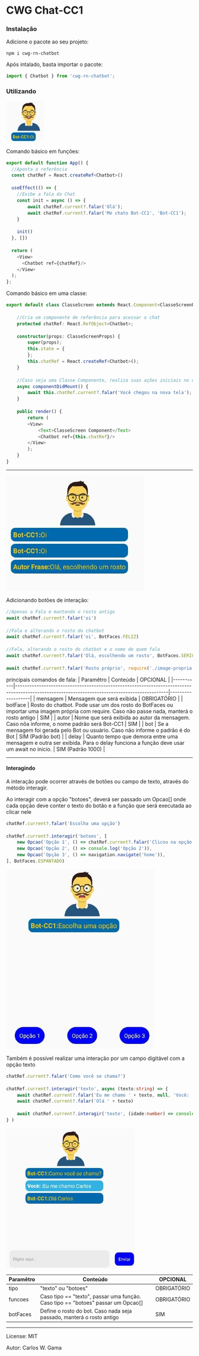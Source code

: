 # CWG Chat-CC1


### Instalação
Adicione o pacote ao seu projeto: 
```
npm i cwg-rn-chatbot
```

Após intalado, basta importar o pacote:
```typescript
import { Chatbot } from 'cwg-rn-chatbot';
```

### Utilizando 

![Chat](imgs/chat.jpg)

Comando básico em funções:

```typescript
export default function App() {
  //Aponta a referência
  const chatRef = React.createRef<Chatbot>()

  useEffect(() => {
    //Exibe a fala do Chat
    const init = async () => {
        await chatRef.current?.falar('Olá');
        await chatRef.current?.falar('Me chato Bot-CC1', 'Bot-CC1');
    }

    init()
  }, [])

  return (
    <View>
      <Chatbot ref={chatRef}/>
    </View>
  );
};
```


Comando básico em uma classe:
```typescript
export default class ClasseScreen extends React.Component<ClasseScreenProps, ClasseScreenState> {
  
    //Cria um componente de referência para acessar o chat
    protected chatRef: React.RefObject<Chatbot>;
  
    constructor(props: ClasseScreenProps) {
        super(props);
        this.state = {
        };
        this.chatRef = React.createRef<Chatbot>();
    }

    //Caso seja uma Classe Componente, realiza suas ações iniciais no componentDidMount
    async componentDidMount() {
        await this.chatRef.current?.falar('Você chegou na nova tela');
    }

    public render() {
        return (
        <View>
            <Text>ClasseScreen Component</Text>
            <Chatbot ref={this.chatRef}/>
        </View>
        );
    }
}
```
---------------------
![Chat](imgs/chat-falas.jpg)

Adicionando botões de interação:
```typescript
//Apenas a Fala e mantendo o rosto antigo
await chatRef.current?.falar('oi')

//Fala e alterando o rosto do chatbot
await chatRef.current?.falar('oi', BotFaces.FELIZ)

//Fala, alterando o rosto do chatbot e o nome de quem fala
await chatRef.current?.falar('Olá, escolhendo um rosto', BotFaces.SERIO, 'Autor Frase')

await chatRef.current?.falar('Rosto próprio', require('./image-propria.jpg'))


```

principais comandos de fala:
| Paramêtro | Conteúdo                                                                                                                                     | OPCIONAL          |
|-----------|----------------------------------------------------------------------------------------------------------------------------------------------|-------------------|
| mensagem  | Mensagem que será exibida                                                                                                                    | OBRIGATÓRIO       |
| botFace   | Rosto do chatbot. Pode usar um dos rosto do BotFaces ou importar uma imagem própria com require. Caso não passe nada, manterá o rosto antigo | SIM               |
| autor     | Nome que será exibida ao autor da mensagem. Caso nõa informe, o nome padrão será Bot-CC1                                                     | SIM               |
| bot       | Se a mensagem foi gerada pelo Bot ou usuário. Caso não informe o padrão é do Bot                                                             | SIM (Padrão bot)  |
| delay     | Quanto tempo que demora entre uma mensagem e outra ser exibida. Para o delay funciona a função deve usar um await no inicio.                 | SIM (Padrão 1000) |

---------

#### Interagindo

A interação pode ocorrer através de botões ou campo de texto, através do método interagir. 

Ao interagir com a opção "botoes", deverá ser passado um Opcao[] onde cada opção deve conter o texto do botão e a função que será executada ao clicar nele

```typescript
chatRef.current?.falar('Escolha uma opção')

chatRef.current?.interagir('botoes', [
    new Opcao('Opção 1', () => chatRef.current?.falar('Clicou na opção 1')),
    new Opcao('Opção 2', () => console.log('Opção 2')),
    new Opcao('Opção 3', () => navigation.navigate('home')),
], BotFaces.ESPANTADO)
```
![Chat](imgs/chat-botoes.jpg)

Também é possível realizar uma interação por um campo digitável com a opção texto

```typescript
chatRef.current?.falar('Como você se chama?')
  
chatRef.current?.interagir('texto', async (texto:string) => {
    await chatRef.current?.falar('Eu me chamo ' + texto, null, 'Você: ', false)
    await chatRef.current?.falar('Olá ' + texto)

    await chatRef.current?.interagir('texto', (idade:number) => console.log(idade))
} )
```
![Chat](imgs/chat-texto.jpg)


| Paramêtro | Conteúdo                                                                         | OPCIONAL    |
|-----------|----------------------------------------------------------------------------------|-------------|
| tipo      | "texto" ou "botoes"                                                              | OBRIGATÓRIO |
| funcoes   | Caso tipo == "texto", passar uma função. Caso tipo == "botoes" passar um Opcao[] | OBRIGATÓRIO |
| botFaces  | Define o rosto do bot. Caso nada seja passado, manterá o rosto antigo            | SIM         |



-----------
License: MIT

Autor: Carlos W. Gama